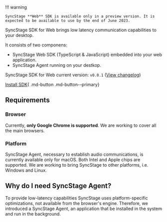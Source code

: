 !!! warning

    SyncStage **Web** SDK is available only in a preview version. It is expected to be available to use by the end of June 2023.

SyncStage SDK for Web brings low latency communication capabilities to your desktop. 

It consists of two componens:

* SyncStage Web SDK (TypeScript & JavaScript) embedded into your web application.
* SyncStage Agent running on your destkop.

SyncStage SDK for Web current version: `v0.0.1` ([View changelog](changelog.md))

[Install SDK](quickstart.md){ .md-button .md-button--primary} 
<!-- [Test SyncStage Web SDK on macOS](https://syncstagebrowsersdktestapp.web.app/){ .md-button target=_blank } -->

## Requirements 
### Browser
Currently, **only Google Chrome is supported**. We are working to cover all the main browsers.

### Platform
SyncStage Agent, necessary to establish audio communications, is currently available only for macOS. Both Intel and Apple chips are supported. We are working to bring SyncStage to other platforms, i.e. Windows and Linux.


## Why do I need SyncStage Agent?
To provide low-latency capabilities SyncStage uses platform-specific optimizations, not available from the browser's engine. Therefore, we introduced a SyncStage Agent, an application that be installed in the system and run in the background. 
